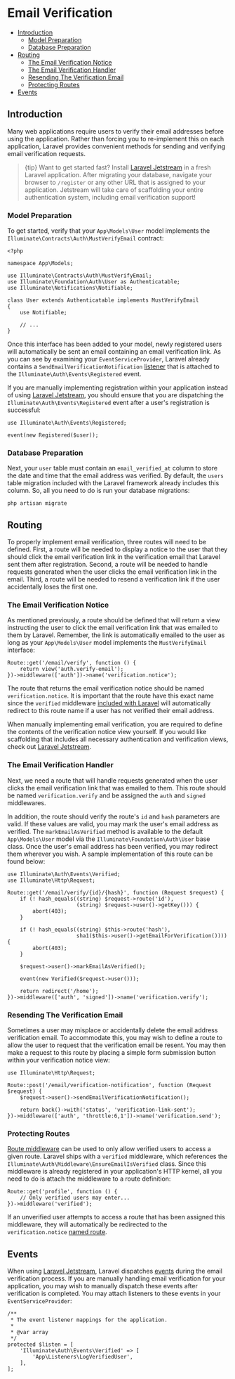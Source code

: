 # Email Verification

- [Introduction](#introduction)
    - [Model Preparation](#model-preparation)
    - [Database Preparation](#database-preparation)
- [Routing](#verification-routing)
    - [The Email Verification Notice](#the-email-verification-notice)
    - [The Email Verification Handler](#the-email-verification-handler)
    - [Resending The Verification Email](#resending-the-verification-email)
    - [Protecting Routes](#protecting-routes)
- [Events](#events)

<a name="introduction"></a>
## Introduction

Many web applications require users to verify their email addresses before using the application. Rather than forcing you to re-implement this on each application, Laravel provides convenient methods for sending and verifying email verification requests.

> {tip} Want to get started fast? Install [Laravel Jetstream](https://jetstream.laravel.com) in a fresh Laravel application. After migrating your database, navigate your browser to `/register` or any other URL that is assigned to your application. Jetstream will take care of scaffolding your entire authentication system, including email verification support!

<a name="model-preparation"></a>
### Model Preparation

To get started, verify that your `App\Models\User` model implements the `Illuminate\Contracts\Auth\MustVerifyEmail` contract:

    <?php

    namespace App\Models;

    use Illuminate\Contracts\Auth\MustVerifyEmail;
    use Illuminate\Foundation\Auth\User as Authenticatable;
    use Illuminate\Notifications\Notifiable;

    class User extends Authenticatable implements MustVerifyEmail
    {
        use Notifiable;

        // ...
    }

Once this interface has been added to your model, newly registered users will automatically be sent an email containing an email verification link. As you can see by examining your `EventServiceProvider`, Laravel already contains a `SendEmailVerificationNotification` [listener](/docs/{{version}}/events) that is attached to the `Illuminate\Auth\Events\Registered` event.

If you are manually implementing registration within your application instead of using [Laravel Jetstream](https://jetstream.laravel.com), you should ensure that you are dispatching the `Illuminate\Auth\Events\Registered` event after a user's registration is successful:

    use Illuminate\Auth\Events\Registered;

    event(new Registered($user));

<a name="database-preparation"></a>
### Database Preparation

Next, your `user` table must contain an `email_verified_at` column to store the date and time that the email address was verified. By default, the `users` table migration included with the Laravel framework already includes this column. So, all you need to do is run your database migrations:

    php artisan migrate

<a name="verification-routing"></a>
## Routing

To properly implement email verification, three routes will need to be defined. First, a route will be needed to display a notice to the user that they should click the email verification link in the verification email that Laravel sent them after registration. Second, a route will be needed to handle requests generated when the user clicks the email verification link in the email. Third, a route will be needed to resend a verification link if the user accidentally loses the first one.

<a name="the-email-verification-notice"></a>
### The Email Verification Notice

As mentioned previously, a route should be defined that will return a view instructing the user to click the email verification link that was emailed to them by Laravel. Remember, the link is automatically emailed to the user as long as your `App\Models\User` model implements the `MustVerifyEmail` interface:

    Route::get('/email/verify', function () {
        return view('auth.verify-email');
    })->middleware(['auth'])->name('verification.notice');

The route that returns the email verification notice should be named `verification.notice`. It is important that the route have this exact name since the `verified` middleware [included with Laravel](#protecting-routes) will automatically redirect to this route name if a user has not verified their email address.

When manually implementing email verification, you are required to define the contents of the verification notice view yourself. If you would like scaffolding that includes all necessary authentication and verification views, check out [Laravel Jetstream](https://jetstream.laravel.com).

<a name="the-email-verification-handler"></a>
### The Email Verification Handler

Next, we need a route that will handle requests generated when the user clicks the email verification link that was emailed to them. This route should be named `verification.verify` and be assigned the `auth` and `signed` middlewares.

In addition, the route should verify the route's `id` and `hash` parameters are valid. If these values are valid, you may mark the user's email address as verified. The `markEmailAsVerified` method is available to the default `App\Models\User` model via the `Illuminate\Foundation\Auth\User` base class. Once the user's email address has been verified, you may redirect them wherever you wish. A sample implementation of this route can be found below:

    use Illuminate\Auth\Events\Verified;
    use Illuminate\Http\Request;

    Route::get('/email/verify/{id}/{hash}', function (Request $request) {
        if (! hash_equals((string) $request->route('id'),
                          (string) $request->user()->getKey())) {
            abort(403);
        }

        if (! hash_equals((string) $this->route('hash'),
                          sha1($this->user()->getEmailForVerification()))) {
            abort(403);
        }

        $request->user()->markEmailAsVerified();

        event(new Verified($request->user()));

        return redirect('/home');
    })->middleware(['auth', 'signed'])->name('verification.verify');

<a name="resending-the-verification-email"></a>
### Resending The Verification Email

Sometimes a user may misplace or accidentally delete the email address verification email. To accommodate this, you may wish to define a route to allow the user to request that the verification email be resent. You may then make a request to this route by placing a simple form submission button within your verification notice view:

    use Illuminate\Http\Request;

    Route::post('/email/verification-notification', function (Request $request) {
        $request->user()->sendEmailVerificationNotification();

        return back()->with('status', 'verification-link-sent');
    })->middleware(['auth', 'throttle:6,1'])->name('verification.send');

<a name="protecting-routes"></a>
### Protecting Routes

[Route middleware](/docs/{{version}}/middleware) can be used to only allow verified users to access a given route. Laravel ships with a `verified` middleware, which references the `Illuminate\Auth\Middleware\EnsureEmailIsVerified` class. Since this middleware is already registered in your application's HTTP kernel, all you need to do is attach the middleware to a route definition:

    Route::get('profile', function () {
        // Only verified users may enter...
    })->middleware('verified');

If an unverified user attempts to access a route that has been assigned this middleware, they will automatically be redirected to the `verification.notice` [named route](/docs/{{version}}/routing#named-routes).

<a name="events"></a>
## Events

When using [Laravel Jetstream](https://jetstream.laravel.com), Laravel dispatches [events](/docs/{{version}}/events) during the email verification process. If you are manually handling email verification for your application, you may wish to manually dispatch these events after verification is completed. You may attach listeners to these events in your `EventServiceProvider`:

    /**
     * The event listener mappings for the application.
     *
     * @var array
     */
    protected $listen = [
        'Illuminate\Auth\Events\Verified' => [
            'App\Listeners\LogVerifiedUser',
        ],
    ];
